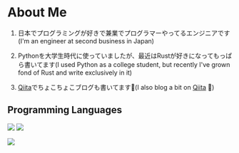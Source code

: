 # About Me

1. 日本でプログラミングが好きで兼業でプログラマーやってるエンジニアです(I'm an engineer at second business in Japan)

2. Pythonを大学生時代に使っていましたが、最近はRustが好きになってもっぱら書いてます(I used Python as a college student, but recently I've grown fond of Rust and write exclusively in it)

3. [Qiita](https://qiita.com/sotanengel)でちょこちょこブログも書いてます👀(I also blog a bit on [Qiita](https://qiita.com/sotanengel) 👀)

## Programming Languages

![](https://github-readme-stats.vercel.app/api/top-langs?username=sotanengel&show_icons=true&locale=en&layout=compact)
![](http://github-profile-summary-cards.vercel.app/api/cards/profile-details?username=sotanengel&theme=default)

<img src="https://skillicons.dev/icons?i=python,rust,wasm" /> <br /><br />
